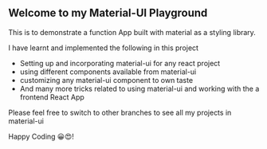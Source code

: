 ## Welcome to my Material-UI Playground

This is to demonstrate a function App built with material as a styling library.

I have learnt and implemented the following in this project

- Setting up and incorporating material-ui for any react project
- using different components available from material-ui
- customizing any material-ui component to own taste
- And many more tricks related to using material-ui and working with the a frontend React App

Please feel free to switch to other branches to see all my projects in material-ui

Happy Coding 😀😍!